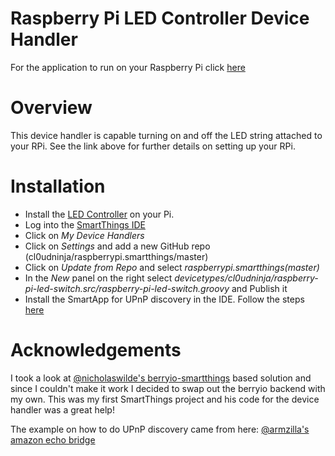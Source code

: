 # Raspberry Pi LED Controller Device Handler

For the application to run on your Raspberry Pi click [here](https://github.com/cl0udninja/raspberrypi.ledcontroller)

# Overview

This device handler is capable turning on and off the LED string attached to your RPi. See the link above for further details on setting up your RPi.

# Installation

* Install the [LED Controller](https://github.com/cl0udninja/raspberrypi.ledcontroller) on your Pi.
* Log into the [SmartThings IDE](https://graph.api.smartthings.com)
* Click on *My Device Handlers*
* Click on *Settings* and add a new GitHub repo (cl0udninja/raspberrypi.smartthings/master)
* Click on *Update from Repo* and select *raspberrypi.smartthings(master)*
* In the *New* panel on the right select *devicetypes/cl0udninja/raspberry-pi-led-switch.src/raspberry-pi-led-switch.groovy* and Publish it
* Install the SmartApp for UPnP discovery in the IDE. Follow the steps [here](..\..\..\smartapps\cl0udninja\raspberry-pi-led-controller-discovery.src\README.md)

# Acknowledgements

I took a look at [@nicholaswilde's berryio-smartthings](https://github.com/nicholaswilde/berryio-smartthings) based solution and since I couldn't make it work I decided to swap out the berryio backend with my own. This was my first SmartThings project and his code for the device handler was a great help!

The example on how to do UPnP discovery came from here: [@armzilla's amazon echo bridge](https://github.com/armzilla/amazon-echo-ha-bridge)
